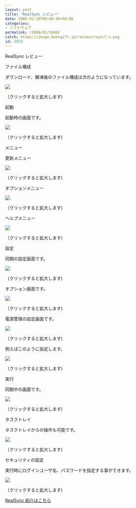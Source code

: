 ```yaml
---
layout: post
title: "RealSync レビュー"
date: 2006-01-28T09:00:00+09:00
categories:
- ソフトウェア
permalink: /2006/01/1080/
catch: https://image.moongift.jp/review/rsync7.s.png
id: 1073
---
```

RealSync レビュー  
<!--more-->

ファイル構成

  

ダウンロード、解凍後のファイル構成は次のようになっています。

  

[![](https://image.moongift.jp/review/rsync1.s.png)](https://image.moongift.jp/review/rsync1.png)  
  
（クリックすると拡大します)

  

起動

  

起動時の画面です。

  

[![](https://image.moongift.jp/review/rsync2.s.png)](https://image.moongift.jp/review/rsync2.png)  
  
（クリックすると拡大します)

  

メニュー

  

更新メニュー

  

[![](https://image.moongift.jp/review/rsync3.s.png)](https://image.moongift.jp/review/rsync3.png)  
  
（クリックすると拡大します)

  

オプションメニュー

  

[![](https://image.moongift.jp/review/rsync4.s.png)](https://image.moongift.jp/review/rsync4.png)  
  
（クリックすると拡大します)

  

ヘルプメニュー

  

[![](https://image.moongift.jp/review/rsync5.s.png)](https://image.moongift.jp/review/rsync5.png)  
  
（クリックすると拡大します)

  

設定

  

同期の設定画面です。

  

[![](https://image.moongift.jp/review/rsync6.s.png)](https://image.moongift.jp/review/rsync6.png)  
  
（クリックすると拡大します)

  

オプション画面です。

  

[![](https://image.moongift.jp/review/rsync7.s.png)](https://image.moongift.jp/review/rsync7.png)  
  
（クリックすると拡大します)

  

電源管理の設定画面です。

  

[![](https://image.moongift.jp/review/rsync8.s.png)](https://image.moongift.jp/review/rsync8.png)  
  
（クリックすると拡大します)

  

例えばこのように設定します。

  

[![](https://image.moongift.jp/review/rsync9.s.png)](https://image.moongift.jp/review/rsync9.png)  
  
（クリックすると拡大します)

  

実行

  

同期中の画面です。

  

[![](https://image.moongift.jp/review/rsync10.s.png)](https://image.moongift.jp/review/rsync10.png)  
  
（クリックすると拡大します)

  

タスクトレイ

  

タスクトレイからの操作も可能です。

  

[![](https://image.moongift.jp/review/rsync11.s.png)](https://image.moongift.jp/review/rsync11.png)  
  
（クリックすると拡大します)

  

セキュリティの設定

  

実行時にログインユーザ名、パスワードを指定する事ができます。

  

[![](https://image.moongift.jp/review/rsync12.s.png)](https://image.moongift.jp/review/rsync12.png)  
  
（クリックすると拡大します)

  

[RealSync 紹介はこちら](http://oss.moongift.jp/intro/i-1065.html)

